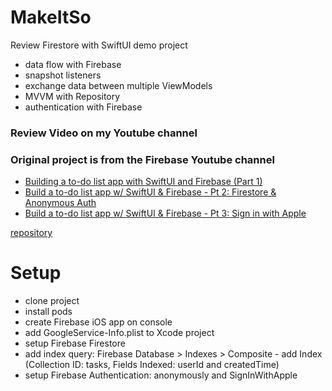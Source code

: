 # MakeItSo
Review Firestore with SwiftUI demo project

- data flow with Firebase
- snapshot listeners
- exchange data between multiple ViewModels
- MVVM with Repository
- authentication with Firebase

### Review Video on my Youtube channel



### Original project is from the Firebase Youtube channel
- [Building a to-do list app with SwiftUI and Firebase (Part 1)](https://www.youtube.com/watch?v=4RUeW5rUcww&list=PLl-K7zZEsYLkTjfUJvjiPZ14F5c81uDuN)
- [Build a to-do list app w/ SwiftUI & Firebase - Pt 2: Firestore & Anonymous Auth](https://www.youtube.com/watch?v=HDde7TqKCpk)
- [Build a to-do list app w/ SwiftUI & Firebase - Pt 3: Sign in with Apple](https://www.youtube.com/watch?v=6iTmteRd07Q) 

[repository](https://github.com/peterfriese/MakeItSo)


# Setup
- clone project
- install pods
- create Firebase iOS app on console
- add GoogleService-Info.plist to Xcode project
- setup Firebase Firestore
- add index query: Firebase Database > Indexes > Composite - add Index (Collection ID: tasks, Fields Indexed: userId and createdTime)
- setup Firebase Authentication: anonymously and SignInWithApple
